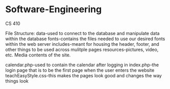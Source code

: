 # Software-Engineering
CS 410

File Structure:
  data-used to connect to the database and manipulate data within the database
  fonts-contains the files needed to use our desired fonts within the web server
  includes-meant for housing the header, footer, and other things to be used across mulitple pages
  resources-pictures, video, etc. Media contents of the site.
  
  calendar.php-used to contain the calendar after logging in
  index.php-the login page that is to be the first page when the user enters the website
  teachEasyStyle.css-this makes the pages look good and changes the way things look

